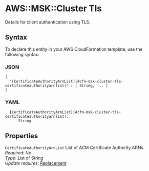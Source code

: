 # AWS::MSK::Cluster Tls<a name="aws-properties-msk-cluster-tls"></a>

Details for client authentication using TLS\.

## Syntax<a name="aws-properties-msk-cluster-tls-syntax"></a>

To declare this entity in your AWS CloudFormation template, use the following syntax:

### JSON<a name="aws-properties-msk-cluster-tls-syntax.json"></a>

```
{
  "[CertificateAuthorityArnList](#cfn-msk-cluster-tls-certificateauthorityarnlist)" : [ String, ... ]
}
```

### YAML<a name="aws-properties-msk-cluster-tls-syntax.yaml"></a>

```
  [CertificateAuthorityArnList](#cfn-msk-cluster-tls-certificateauthorityarnlist): 
    - String
```

## Properties<a name="aws-properties-msk-cluster-tls-properties"></a>

`CertificateAuthorityArnList`  <a name="cfn-msk-cluster-tls-certificateauthorityarnlist"></a>
List of ACM Certificate Authority ARNs\.  
*Required*: No  
*Type*: List of String  
*Update requires*: [Replacement](https://docs.aws.amazon.com/AWSCloudFormation/latest/UserGuide/using-cfn-updating-stacks-update-behaviors.html#update-replacement)